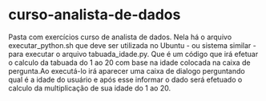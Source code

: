 # curso-analista-de-dados
 Pasta com exercícios curso de analista de dados. Nela há o arquivo executar_python.sh que deve ser utilizada no Ubuntu - ou sistema similar - para executar o arquivo tabuada_idade.py. Que é um código que irá efetuar o calculo da tabuada do 1 ao 20 com base na idade colocada na caixa de pergunta.Ao executá-lo irá aparecer uma caixa de dialogo perguntando qual é a idade do usuário e após esse informar o dado será efetuado o calculo da multiplicação de sua idade do 1 ao 20.
 




